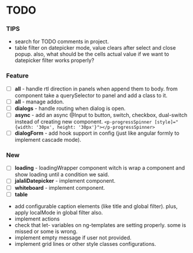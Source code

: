 # TODO

### TIPS

- search for TODO comments in project.
- table filter on datepicker mode, value clears after select and close popup. also, what should be the cells actual
  value if we want to datepicker filter works properly?

### Feature

- [ ] **all** - handle rtl direction in panels when append them to body. from component take a querySelector to panel
  and add a class to it.
- [ ] **all** - manage addon.
- [ ] **dialogs** - handle routing when dialog is open.
- [ ] **async** - add an async @Input to button, switch, checkbox, dual-switch instead of creating new component.
  `<p-progressSpinner [style]="{width: '30px', height: '30px'}"></p-progressSpinner>`
- [ ] **dialogForm** - add hook support in config (just like angular formly to implement cascade mode).

### New

- [ ] **loading** - loadingWrapper component witch is wrap a component and show loading until a condition we said.
- [ ] **jalaliDatepicker** - implement component.
- [ ] **whiteboard** - implement component.
- [ ] **table**
- add configurable caption elements (like title and global filter). plus, apply localMode in global filter also.
- implement actions
- check that let- variables on ng-templates are setting properly. some is missed or some is wrong.
- implement empty message if user not provided.
- implement grid lines or other style classes configurations.
